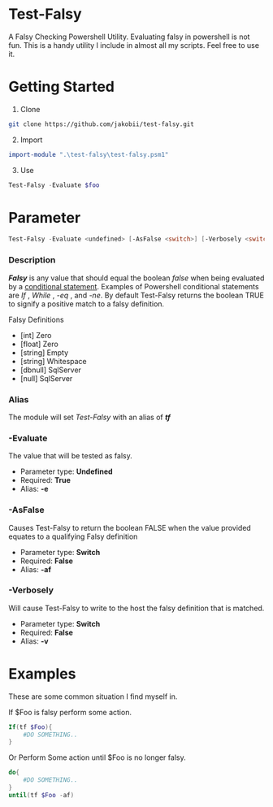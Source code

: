 # Test-Falsy
A Falsy Checking Powershell Utility. Evaluating falsy in powershell is not fun. This is a handy utility I include in almost all my scripts. Feel free to use it.

# Getting Started

1) Clone
```bash
git clone https://github.com/jakobii/test-falsy.git
```

2) Import
```powershell
import-module ".\test-falsy\test-falsy.psm1"
```

3) Use

```powershell
Test-Falsy -Evaluate $foo
```


# Parameter 
```powershell
Test-Falsy -Evaluate <undefined> [-AsFalse <switch>] [-Verbosely <switch>] 
```

### Description
***Falsy*** is any value that should equal the boolean *false* when being evaluated by a [conditional statement](https://docs.microsoft.com/en-us/powershell/module/microsoft.powershell.core/about/about_comparison_operators). Examples of Powershell conditional statements are *If* , *While* , *-eq* , and *-ne*. By default Test-Falsy returns the boolean TRUE to signify a positive match to a falsy definition.

Falsy Definitions
- [int] Zero
- [float] Zero
- [string] Empty
- [string] Whitespace
- [dbnull] SqlServer
- [null] SqlServer


### Alias
The module will set *Test-Falsy* with an alias of ***tf***

### -Evaluate
The value that will be tested as falsy.
- Parameter type: **Undefined**
- Required: **True**
- Alias: **-e**

### -AsFalse
Causes Test-Falsy to return the boolean FALSE when the value provided equates to a qualifying Falsy definition
- Parameter type: **Switch**
- Required: **False**
- Alias: **-af**

### -Verbosely
Will cause Test-Falsy to write to the host the falsy definition that is matched.
- Parameter type: **Switch**
- Required: **False**
- Alias: **-v**



# Examples
These are some common situation I find myself in.

If $Foo is falsy perform some action.
```powershell
If(tf $Foo){
    #DO SOMETHING..
} 
```

Or Perform Some action until $Foo is no longer falsy.
```Powershell
do{
    #DO SOMETHING..
}
until(tf $Foo -af) 
```

